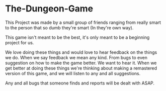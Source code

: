 # The-Dungeon-Game

This Project was made by a small group of friends ranging from really smart to the person that so dumb they're smart (In they're own way).

This game isn't meant to be the best, it's only meant to be a beginning project for us.

We love doing these things and would love to hear feedback on the things we do.
When we say feedback we mean any kind. From bugs to even suggestion on how to make the game better. We want to hear it.
When we get better at doing these things we're thinking about making a remastered version of this game, and we will listen to any and all suggestions.

Any and all bugs that someone finds and reports will be dealt with ASAP.
